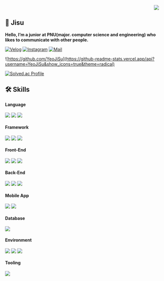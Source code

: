 <div align="right">
<a href="https://hits.seeyoufarm.com"><img src="https://hits.seeyoufarm.com/api/count/incr/badge.svg?url=https%3A%2F%2Fgithub.com%2FYeoJiSu&count_bg=%23C23EA9&title_bg=%23555555&icon=&icon_color=%23E7E7E7&title=hits&edge_flat=false"/></a>
</div>

## 🐰 Jisu
**Hello, I’m a junior at PNU(major. computer science and engineering) who likes to communicate with other people.**

[![Velog]](https://velog.io/@diduya)
[![Instagram]](https://www.instagram.com/diduya0.0/)
[![Mail]](mailto:yeoji1503@gmail.com)



![https://github.com/YeoJiSu](https://github-readme-stats.vercel.app/api?username=YeoJiSu&show_icons=true&theme=radical)

<!-- 
[![Top Langs](https://github-readme-stats.vercel.app/api/top-langs/?username=YeoJiSu&show_icons=true&langs_count=6&layout=compact&hide=shell&theme=radical)](https://github.com/YeoJiSu?tab=repositories)
 -->

[![Solved.ac Profile](http://mazassumnida.wtf/api/v2/generate_badge?boj=duwltn1301)](https://solved.ac/duwltn1301/)


## 🛠 Skills
#### Language
<!-- Python, C++,C -->
<img src="https://img.shields.io/badge/Python-3776AB?style=for-the-badge&logo=Python&logoColor=white"> <img src="https://img.shields.io/badge/C++-00599C?style=for-the-badge&logo=C++&logoColor=white"> <img src="https://img.shields.io/badge/C-A8B9CC?style=for-the-badge&logo=C&logoColor=white">

#### Framework
<!-- Express.js, Tensorflow, Pytorch -->
<img src="https://img.shields.io/badge/Express.js-000000?style=for-the-badge&logo=Express&logoColor=white"> <img src="https://img.shields.io/badge/TensorFlow-FF6F00?style=for-the-badge&logo=TensorFlow&logoColor=white"> <img src="https://img.shields.io/badge/PyTorch-EE4C2C?style=for-the-badge&logo=PyTorch&logoColor=white">

#### Front-End
<!-- JavaScript, HTML/CSS -->
<img src="https://img.shields.io/badge/JavaScript-F7DF1E?style=for-the-badge&logo=JavaScript&logoColor=white"> <img src="https://img.shields.io/badge/HTML5-E34F26?style=for-the-badge&logo=HTML5&logoColor=white"> <img src="https://img.shields.io/badge/CSS3-1572B6?style=for-the-badge&logo=CSS3&logoColor=white">

#### Back-End
<!-- Node.js, PHP, Java -->
<img src="https://img.shields.io/badge/Node.js-339933?style=for-the-badge&logo=Node.js&logoColor=white"> <img src="https://img.shields.io/badge/PHP-777BB4?style=for-the-badge&logo=PHP&logoColor=white"> <img src="https://img.shields.io/badge/java-007396?style=for-the-badge&logo=java&logoColor=white"> 

#### Mobile App
<!-- Android Studio, kotlin -->
<img src="https://img.shields.io/badge/Android Studio-3DDC84?style=for-the-badge&logo=Android Studio&logoColor=white"> <img src="https://img.shields.io/badge/Kotlin-7F52FF?style=for-the-badge&logo=Kotlin&logoColor=white">

#### Database 
<!-- MySQL -->
<img src="https://img.shields.io/badge/MySQL-4479A1?style=for-the-badge&logo=MySQL&logoColor=white">

#### Environment 
<!-- macOS, Windows, Unix -->
<img src="https://img.shields.io/badge/macOS-000000?style=for-the-badge&logo=macOS&logoColor=white"> <img src="https://img.shields.io/badge/Windows-0078D6?style=for-the-badge&logo=Windows&logoColor=white"> <img src="https://img.shields.io/badge/unix-FCC624?style=for-the-badge&logo=unix&logoColor=black"> 

#### Tooling 
<!-- Github -->
<img src="https://img.shields.io/badge/github-181717?style=for-the-badge&logo=github&logoColor=white">


<!-- Header -->

[Velog]: http://img.shields.io/badge/-%20Velog-96F2D7?style=flat-square&logo=github%20Sponsors&logoColor=white
[instagram]: https://img.shields.io/badge/-diduya0.0-E4405F?style=flat-square&logo=Instagram&logoColor=white
[mail]: https://img.shields.io/badge/Mail-EA4335?style=flat-square&logo=Gmail&logoColor=white

